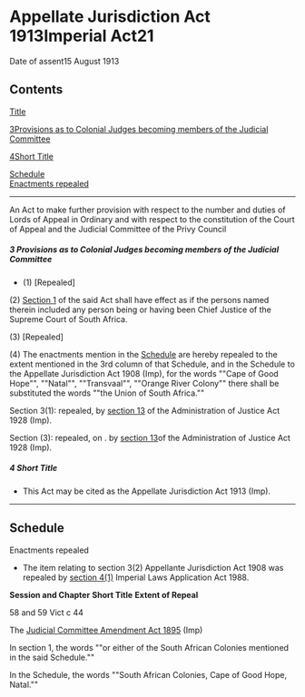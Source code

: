 # Appellate Jurisdiction Act 1913Imperial Act21

Date of assent15 August 1913

## Contents

[Title][0]

[3][1][][1][Provisions as to Colonial Judges becoming members of the Judicial Committee][1]

[4][2][][2][Short Title][2]

[Schedule][3]  
[Enactments repealed][3]

---

An Act to make further provision with respect to the number and duties of Lords of Appeal in Ordinary and with respect to the constitution of the Court of Appeal and the Judicial Committee of the Privy Council

##### 3 Provisions as to Colonial Judges becoming members of the Judicial Committee

* (1) \[Repealed\]

(2) [Section 1][4] of the said Act shall have effect as if the persons named therein included any person being or having been Chief Justice of the Supreme Court of South Africa.

(3) \[Repealed\]

(4) The enactments mention in the [Schedule][3] are hereby repealed to the extent mentioned in the 3rd column of that Schedule, and in the Schedule to the Appellate Jurisdiction Act 1908 (Imp), for the words ""Cape of Good Hope"", ""Natal"", ""Transvaal"", ""Orange River Colony"" there shall be substituted the words ""the Union of South Africa.""

Section 3(1): repealed, by [section 13][5] of the Administration of Justice Act 1928 (Imp).

Section (3): repealed, on . by [section 13][5]of the Administration of Justice Act 1928 (Imp).

##### 4 Short Title

* This Act may be cited as the Appellate Jurisdiction Act 1913 (Imp).

---

## Schedule  
Enactments repealed

* The item relating to section 3(2) Appellante Jurisdiction Act 1908 was repealed by [section 4(1)][6] Imperial Laws Application Act 1988\.

**Session and Chapter** **Short Title** **Extent of Repeal**

58 and 59 Vict c 44 

The [Judicial Committee Amendment Act 1895][7] (Imp) 

In section 1, the words ""or either of the South African Colonies mentioned in the said Schedule.""

In the Schedule, the words ""South African Colonies, Cape of Good Hope, Natal.""



[0]: http://www.legislation.govt.nz/act/imperial/1913/0021/latest/whole.html#DLM12660
[1]: http://www.legislation.govt.nz/act/imperial/1913/0021/latest/whole.html#DLM12662
[2]: http://www.legislation.govt.nz/act/imperial/1913/0021/latest/whole.html#DLM12665
[3]: http://www.legislation.govt.nz/act/imperial/1913/0021/latest/whole.html#DLM12666
[4]: http://www.legislation.govt.nz/act/imperial/1913/0021/latest/link.aspx?id=DLM12634#DLM12634
[5]: http://www.legislation.govt.nz/act/imperial/1913/0021/latest/link.aspx?id=DLM12812
[6]: http://www.legislation.govt.nz/act/imperial/1913/0021/latest/link.aspx?id=DLM135086
[7]: http://www.legislation.govt.nz/act/imperial/1913/0021/latest/link.aspx?id=DLM12629
